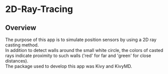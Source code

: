 # 2D-Ray-Tracing
## Overview
The purpose of this app is to simulate position sensors by using a 2D ray casting method.  
In addition to detect walls around the small white circle, the colors of casted rays indicate proximity to such walls ('red' for far and 'green' for close distances).  
The package used to develop this app was Kivy and KivyMD.
